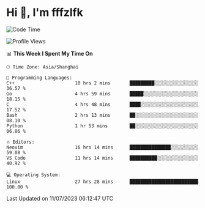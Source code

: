 # Hi 👋, I'm fffzlfk

<!--START_SECTION:waka-->
![Code Time](http://img.shields.io/badge/Code%20Time-288%20hrs%206%20mins-blue)

![Profile Views](http://img.shields.io/badge/Profile%20Views-0-blue)

📊 **This Week I Spent My Time On** 

```text
🕑︎ Time Zone: Asia/Shanghai

💬 Programming Languages: 
C++                      10 hrs 2 mins       █████████░░░░░░░░░░░░░░░░   36.57 % 
Go                       4 hrs 59 mins       █████░░░░░░░░░░░░░░░░░░░░   18.15 % 
C                        4 hrs 48 mins       ████░░░░░░░░░░░░░░░░░░░░░   17.52 % 
Bash                     2 hrs 13 mins       ██░░░░░░░░░░░░░░░░░░░░░░░   08.10 % 
Python                   1 hr 53 mins        ██░░░░░░░░░░░░░░░░░░░░░░░   06.86 % 

🔥 Editors: 
Neovim                   16 hrs 14 mins      ███████████████░░░░░░░░░░   59.08 % 
VS Code                  11 hrs 14 mins      ██████████░░░░░░░░░░░░░░░   40.92 % 

💻 Operating System: 
Linux                    27 hrs 28 mins      █████████████████████████   100.00 % 
```


 Last Updated on 11/07/2023 06:12:47 UTC
<!--END_SECTION:waka-->
